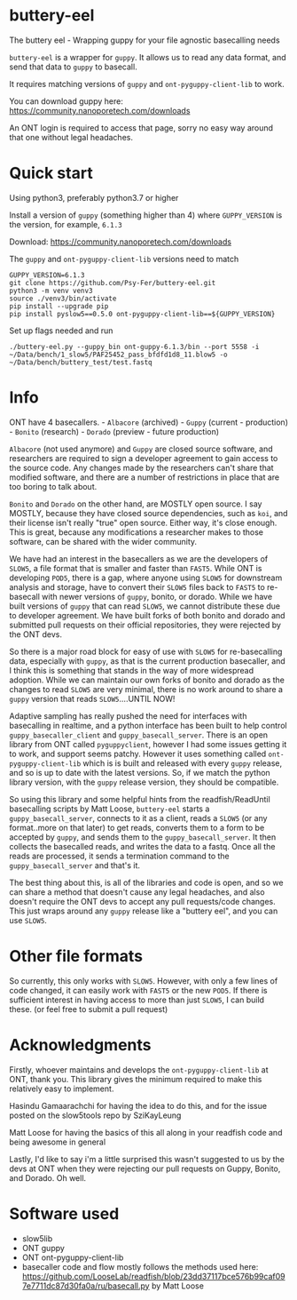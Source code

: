 # buttery-eel
The buttery eel - Wrapping guppy for your file agnostic basecalling needs

`buttery-eel` is a wrapper for `guppy`. It allows us to read any data format, and send that data to `guppy` to basecall.

It requires matching versions of `guppy` and `ont-pyguppy-client-lib` to work.

You can download guppy here: https://community.nanoporetech.com/downloads

An ONT login is required to access that page, sorry no easy way around that one without legal headaches.


# Quick start

Using python3, preferably python3.7 or higher

Install a version of `guppy` (something higher than 4) where `GUPPY_VERSION` is the version, for example, `6.1.3`

Download: https://community.nanoporetech.com/downloads

The `guppy` and `ont-pyguppy-client-lib` versions need to match

    GUPPY_VERSION=6.1.3
    git clone https://github.com/Psy-Fer/buttery-eel.git
    python3 -m venv venv3
    source ./venv3/bin/activate
    pip install --upgrade pip
    pip install pyslow5==0.5.0 ont-pyguppy-client-lib==${GUPPY_VERSION}


Set up flags needed and run

    ./buttery-eel.py --guppy_bin ont-guppy-6.1.3/bin --port 5558 -i ~/Data/bench/1_slow5/PAF25452_pass_bfdfd1d8_11.blow5 -o ~/Data/bench/buttery_test/test.fastq

# Info

ONT have 4 basecallers.
    - `Albacore` (archived)
    - `Guppy`    (current - production)
    - `Bonito`   (research)
    - `Dorado`   (preview - future production)

`Albacore` (not used anymore) and `Guppy` are closed source software, and researchers are required to sign a developer agreement to gain access to the source code. Any changes made by the researchers can't share that modified software, and there are a number of restrictions in place that are too boring to talk about.

`Bonito` and `Dorado` on the other hand, are MOSTLY open source. I say MOSTLY, because they have closed source dependencies, such as `koi`, and their license isn't really "true" open source. Either way, it's close enough. This is great, because any modifications a researcher makes to those software, can be shared with the wider community.

We have had an interest in the basecallers as we are the developers of `SLOW5`, a file format that is smaller and faster than `FAST5`. While ONT is developing `POD5`, there is a gap, where anyone using `SLOW5` for downstream analysis and storage, have to convert their `SLOW5` files back to `FAST5` to re-basecall with newer versions of `guppy`, bonito, or dorado. While we have built versions of `guppy` that can read `SLOW5`, we cannot distribute these due to developer agreement. We have built forks of both bonito and dorado and submitted pull requests on their official repositories, they were rejected by the ONT devs.

So there is a major road block for easy of use with `SLOW5` for re-basecalling data, especially with `guppy`, as that is the current production basecaller, and I think this is something that stands in the way of more widespread adoption. While we can maintain our own forks of bonito and dorado as the changes to read `SLOW5` are very minimal, there is no work around to share a `guppy` version that reads `SLOW5`....UNTIL NOW!

Adaptive sampling has really pushed the need for interfaces with basecalling in realtime, and a python interface has been built to help control `guppy_basecaller_client` and `guppy_basecall_server`. There is an open library from ONT called `pyguppyclient`, however I had some issues getting it to work, and support seems patchy. However it uses something called `ont-pyguppy-client-lib` which is is built and released with every `guppy` release, and so is up to date with the latest versions. So, if we match the python library version, with the `guppy` release version, they should be compatible.

So using this library and some helpful hints from the readfish/ReadUntil basecalling scripts by Matt Loose, `buttery-eel` starts a `guppy_basecall_server`, connects to it as a client, reads a `SLOW5` (or any format..more on that later) to get reads, converts them to a form to be accepted by `guppy`, and sends them to the `guppy_basecall_server`. It then collects the basecalled reads, and writes the data to a fastq. Once all the reads are processed, it sends a termination command to the `guppy_basecall_server` and that's it.

The best thing about this, is all of the libraries and code is open, and so we can share a method that doesn't cause any legal headaches, and also doesn't require the ONT devs to accept any pull requests/code changes. This just wraps around any `guppy` release like a "buttery eel", and you can use `SLOW5`.

# Other file formats

So currently, this only works with `SLOW5`. However, with only a few lines of code changed, it can easily work with `FAST5` or the new `POD5`. If there is sufficient interest in having access to more than just `SLOW5`, I can build these. (or feel free to submit a pull request)


# Acknowledgments

Firstly, whoever maintains and develops the `ont-pyguppy-client-lib` at ONT, thank you. This library gives the minimum required to make this relatively easy to implement.

Hasindu Gamaarachchi for having the idea to do this, and for the issue posted on the slow5tools repo by SziKayLeung

Matt Loose for having the basics of this all along in your readfish code and being awesome in general

Lastly, I'd like to say i'm a little surprised this wasn't suggested to us by the devs at ONT when they were rejecting our pull requests on Guppy, Bonito, and Dorado. Oh well.

# Software used
- slow5lib
- ONT guppy
- ONT ont-pyguppy-client-lib
- basecaller code and flow mostly follows the methods used here: https://github.com/LooseLab/readfish/blob/23dd37117bce576b99caf097e7711dc87d30fa0a/ru/basecall.py by Matt Loose
